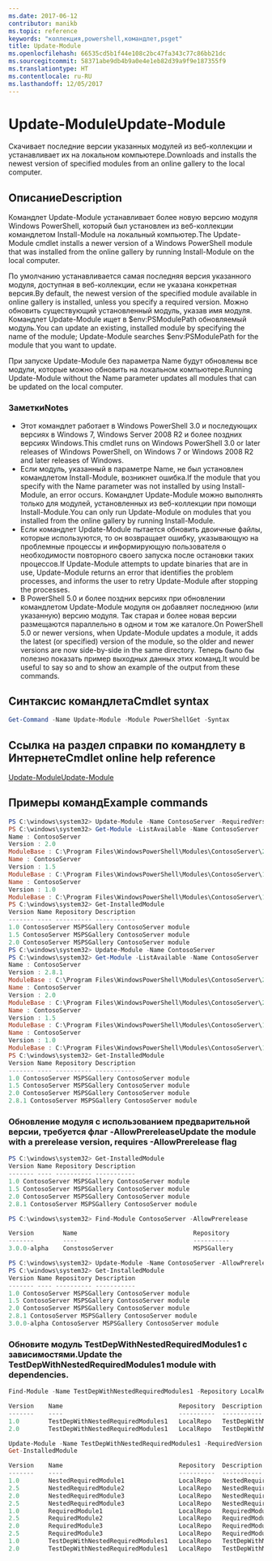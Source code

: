 ```yaml
---
ms.date: 2017-06-12
contributor: manikb
ms.topic: reference
keywords: "коллекция,powershell,командлет,psget"
title: Update-Module
ms.openlocfilehash: 66535cd5b1f44e108c2bc47fa343c77c86bb21dc
ms.sourcegitcommit: 58371abe9db4b9a0e4e1eb82d39a9f9e187355f9
ms.translationtype: HT
ms.contentlocale: ru-RU
ms.lasthandoff: 12/05/2017
---
```

# <a name="update-module"></a><span data-ttu-id="70100-103">Update-Module</span><span class="sxs-lookup"><span data-stu-id="70100-103">Update-Module</span></span>

<span data-ttu-id="70100-104">Скачивает последние версии указанных модулей из веб-коллекции и устанавливает их на локальном компьютере.</span><span class="sxs-lookup"><span data-stu-id="70100-104">Downloads and installs the newest version of specified modules from an online gallery to the local computer.</span></span>

## <a name="description"></a><span data-ttu-id="70100-105">Описание</span><span class="sxs-lookup"><span data-stu-id="70100-105">Description</span></span>

<span data-ttu-id="70100-106">Командлет Update-Module устанавливает более новую версию модуля Windows PowerShell, который был установлен из веб-коллекции командлетом Install-Module на локальный компьютер.</span><span class="sxs-lookup"><span data-stu-id="70100-106">The Update-Module cmdlet installs a newer version of a Windows PowerShell module that was installed from the online gallery by running Install-Module on the local computer.</span></span>

<span data-ttu-id="70100-107">По умолчанию устанавливается самая последняя версия указанного модуля, доступная в веб-коллекции, если не указана конкретная версия.</span><span class="sxs-lookup"><span data-stu-id="70100-107">By default, the newest version of the specified module available in online gallery is installed, unless you specify a required version.</span></span> <span data-ttu-id="70100-108">Можно обновить существующий установленный модуль, указав имя модуля. Командлет Update-Module ищет в $env:PSModulePath обновляемый модуль.</span><span class="sxs-lookup"><span data-stu-id="70100-108">You can update an existing, installed module by specifying the name of the module; Update-Module searches $env:PSModulePath for the module that you want to update.</span></span>

<span data-ttu-id="70100-109">При запуске Update-Module без параметра Name будут обновлены все модули, которые можно обновить на локальном компьютере.</span><span class="sxs-lookup"><span data-stu-id="70100-109">Running Update-Module without the Name parameter updates all modules that can be updated on the local computer.</span></span>

### <a name="notes"></a><span data-ttu-id="70100-110">Заметки</span><span class="sxs-lookup"><span data-stu-id="70100-110">Notes</span></span>

- <span data-ttu-id="70100-111">Этот командлет работает в Windows PowerShell 3.0 и последующих версиях в Windows 7, Windows Server 2008 R2 и более поздних версиях Windows.</span><span class="sxs-lookup"><span data-stu-id="70100-111">This cmdlet runs on Windows PowerShell 3.0 or later releases of Windows PowerShell, on Windows 7 or Windows 2008 R2 and later releases of Windows.</span></span>
- <span data-ttu-id="70100-112">Если модуль, указанный в параметре Name, не был установлен командлетом Install-Module, возникнет ошибка.</span><span class="sxs-lookup"><span data-stu-id="70100-112">If the module that you specify with the Name parameter was not installed by using Install-Module, an error occurs.</span></span> <span data-ttu-id="70100-113">Командлет Update-Module можно выполнять только для модулей, установленных из веб-коллекции при помощи Install-Module.</span><span class="sxs-lookup"><span data-stu-id="70100-113">You can only run Update-Module on modules that you installed from the online gallery by running Install-Module.</span></span>
- <span data-ttu-id="70100-114">Если командлет Update-Module пытается обновить двоичные файлы, которые используются, то он возвращает ошибку, указывающую на проблемные процессы и информирующую пользователя о необходимости повторного своего запуска после остановки таких процессов.</span><span class="sxs-lookup"><span data-stu-id="70100-114">If Update-Module attempts to update binaries that are in use, Update-Module returns an error that identifies the problem processes, and informs the user to retry Update-Module after stopping the processes.</span></span>
- <span data-ttu-id="70100-115">В PowerShell 5.0 и более поздних версиях при обновлении командлетом Update-Module модуля он добавляет последнюю (или указанную) версию модуля. Так старая и более новая версии размещаются параллельно в одном и том же каталоге.</span><span class="sxs-lookup"><span data-stu-id="70100-115">On PowerShell 5.0 or newer versions, when Update-Module updates a module, it adds the latest (or specified) version of the module, so the older and newer versions are now side-by-side in the same directory.</span></span> <span data-ttu-id="70100-116">Теперь было бы полезно показать пример выходных данных этих команд.</span><span class="sxs-lookup"><span data-stu-id="70100-116">It would be useful to say so and to show an example of the output from these commands.</span></span>


## <a name="cmdlet-syntax"></a><span data-ttu-id="70100-117">Синтаксис командлета</span><span class="sxs-lookup"><span data-stu-id="70100-117">Cmdlet syntax</span></span>
```powershell
Get-Command -Name Update-Module -Module PowerShellGet -Syntax
```

## <a name="cmdlet-online-help-reference"></a><span data-ttu-id="70100-118">Ссылка на раздел справки по командлету в Интернете</span><span class="sxs-lookup"><span data-stu-id="70100-118">Cmdlet online help reference</span></span>

[<span data-ttu-id="70100-119">Update-Module</span><span class="sxs-lookup"><span data-stu-id="70100-119">Update-Module</span></span>](http://go.microsoft.com/fwlink/?LinkID=398576)


## <a name="example-commands"></a><span data-ttu-id="70100-120">Примеры команд</span><span class="sxs-lookup"><span data-stu-id="70100-120">Example commands</span></span>

```powershell
PS C:\windows\system32> Update-Module -Name ContosoServer -RequiredVersion 1.5
PS C:\windows\system32> Get-Module -ListAvailable -Name ContosoServer | Format-List Name,Version,ModuleBase
Name : ContosoServer
Version : 2.0
ModuleBase : C:\Program Files\WindowsPowerShell\Modules\ContosoServer\2.0
Name : ContosoServer
Version : 1.5
ModuleBase : C:\Program Files\WindowsPowerShell\Modules\ContosoServer\1.5
Name : ContosoServer
Version : 1.0
ModuleBase : C:\Program Files\WindowsPowerShell\Modules\ContosoServer\1.0
PS C:\windows\system32> Get-InstalledModule
Version Name Repository Description
------- ---- ---------- -----------
1.0 ContosoServer MSPSGallery ContosoServer module
1.5 ContosoServer MSPSGallery ContosoServer module
2.0 ContosoServer MSPSGallery ContosoServer module
PS C:\windows\system32> Update-Module -Name ContosoServer
PS C:\windows\system32> Get-Module -ListAvailable -Name ContosoServer | Format-List Name,Version,ModuleBase
Name : ContosoServer
Version : 2.8.1
ModuleBase : C:\Program Files\WindowsPowerShell\Modules\ContosoServer\2.8.1
Name : ContosoServer
Version : 2.0
ModuleBase : C:\Program Files\WindowsPowerShell\Modules\ContosoServer\2.0
Name : ContosoServer
Version : 1.5
ModuleBase : C:\Program Files\WindowsPowerShell\Modules\ContosoServer\1.5
Name : ContosoServer
Version : 1.0
ModuleBase : C:\Program Files\WindowsPowerShell\Modules\ContosoServer\1.0
PS C:\windows\system32> Get-InstalledModule
Version Name Repository Description
------- ---- ---------- -----------
1.0 ContosoServer MSPSGallery ContosoServer module
1.5 ContosoServer MSPSGallery ContosoServer module
2.0 ContosoServer MSPSGallery ContosoServer module
2.8.1 ContosoServer MSPSGallery ContosoServer module
```

### <a name="update-the-module-with-a-prerelease-version-requires--allowprerelease-flag"></a><span data-ttu-id="70100-121">Обновление модуля с использованием предварительной версии, требуется флаг -AllowPrerelease</span><span class="sxs-lookup"><span data-stu-id="70100-121">Update the module with a prerelease version, requires -AllowPrerelease flag</span></span>
```powershell
PS C:\windows\system32> Get-InstalledModule
Version Name Repository Description
------- ---- ---------- -----------
1.0 ContosoServer MSPSGallery ContosoServer module
1.5 ContosoServer MSPSGallery ContosoServer module
2.0 ContosoServer MSPSGallery ContosoServer module
2.8.1 ContosoServer MSPSGallery ContosoServer module

PS C:\windows\system32> Find-Module ContosoServer -AllowPrerelease

Version        Name                                Repository           Description
-------        ----                                ----------           -----------
3.0.0-alpha    ConstosoServer                      MSPSGallery          The PowerShell Contoso Server deployment tools...

PS C:\windows\system32> Update-Module -Name ContosoServer -AllowPrerelease
PS C:\windows\system32> Get-InstalledModule
Version Name Repository Description
------- ---- ---------- -----------
1.0 ContosoServer MSPSGallery ContosoServer module
1.5 ContosoServer MSPSGallery ContosoServer module
2.0 ContosoServer MSPSGallery ContosoServer module
2.8.1 ContosoServer MSPSGallery ContosoServer module
3.0.0-alpha ContosoServer MSPSGallery ContosoServer module

```


### <a name="update-the-testdepwithnestedrequiredmodules1-module-with-dependencies"></a><span data-ttu-id="70100-122">Обновите модуль TestDepWithNestedRequiredModules1 с зависимостями.</span><span class="sxs-lookup"><span data-stu-id="70100-122">Update the TestDepWithNestedRequiredModules1 module with dependencies.</span></span>
```powershell
Find-Module -Name TestDepWithNestedRequiredModules1 -Repository LocalRepo -AllVersions

Version    Name                                Repository  Description
-------    ----                                ----------  -----------
1.0        TestDepWithNestedRequiredModules1   LocalRepo   TestDepWithNestedRequiredModules1 module
2.0        TestDepWithNestedRequiredModules1   LocalRepo   TestDepWithNestedRequiredModules1 module

Update-Module -Name TestDepWithNestedRequiredModules1 -RequiredVersion 2.0
Get-InstalledModule

Version    Name                                Repository  Description
-------    ----                                ----------  -----------
1.0        NestedRequiredModule1               LocalRepo   NestedRequiredModule1 module
2.5        NestedRequiredModule2               LocalRepo   NestedRequiredModule2 module
2.0        NestedRequiredModule3               LocalRepo   NestedRequiredModule3 module
2.5        NestedRequiredModule3               LocalRepo   NestedRequiredModule3 module
1.0        RequiredModule1                     LocalRepo   RequiredModule1 module
2.5        RequiredModule2                     LocalRepo   RequiredModule2 module
2.0        RequiredModule3                     LocalRepo   RequiredModule3 module
2.5        RequiredModule3                     LocalRepo   RequiredModule3 module
1.0        TestDepWithNestedRequiredModules1   LocalRepo   TestDepWithNestedRequiredModules1 module
2.0        TestDepWithNestedRequiredModules1   LocalRepo   TestDepWithNestedRequiredModules1 module



```

